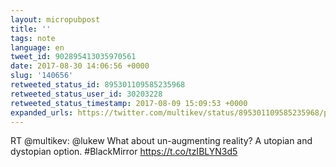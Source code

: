 ```yaml
---
layout: micropubpost
title: ''
tags: note
language: en
tweet_id: 902895413035970561
date: 2017-08-30 14:06:56 +0000
slug: '140656'
retweeted_status_id: 895301109585235968
retweeted_status_user_id: 30203228
retweeted_status_timestamp: 2017-08-09 15:09:53 +0000
expanded_urls: https://twitter.com/multikev/status/895301109585235968/photo/1,https://twitter.com/multikev/status/895301109585235968/photo/1,https://twitter.com/multikev/status/895301109585235968/photo/1,https://twitter.com/multikev/status/895301109585235968/photo/1
---
```

RT @multikev: @lukew What about un-augmenting reality? A utopian and dystopian option. #BlackMirror https://t.co/tzIBLYN3d5
